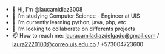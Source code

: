 - 👋 Hi, I’m @laucamidiaz3008
- 👀 I’m studying Computer Science - Engineer at UIS
- 🌱 I’m currently learning python, java, php, etc
- 💞️ I’m looking to collaborate on differents projects
- 📫 How to reach me: lauracamiladiazdelgado@gmail.com / laura2220100@correo.uis.edu.co / +573004723600

<!---
laucamidiaz3008/laucamidiaz3008 is a ✨ special ✨ repository because its `README.md` (this file) appears on your GitHub profile.
You can click the Preview link to take a look at your changes.
--->
